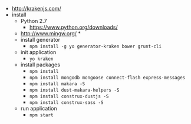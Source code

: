 * http://krakenjs.com/
* install
    * Python 2.7
        * https://www.python.org/downloads/
    * http://www.mingw.org/
        * 
    * install generator
        * `npm install -g yo generator-kraken bower grunt-cli`
    * init application
        * `yo kraken`
    * install packages
        * `npm install` 
        * `npm install mongodb mongoose connect-flash express-messages`
        * `npm install makara -S`
        * `npm install dust-makara-helpers -S`
        * `npm install construx-dustjs -S`
        * `npm install construx-sass -S`
    * run application
        * `npm start`
        


